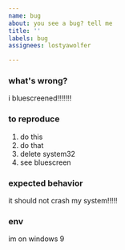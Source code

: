 ```yaml
---
name: bug
about: you see a bug? tell me
title: ''
labels: bug
assignees: lostyawolfer

---
```


### what's wrong?
i bluescreened!!!!!!!

### to reproduce
1. do this
2. do that
3. delete system32
4. see bluescreen

### expected behavior
it should not crash my system!!!!!

### env
im on windows 9
